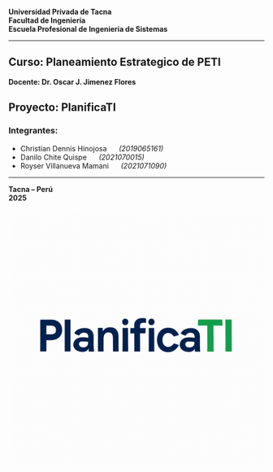 **Universidad Privada de Tacna**  
**Facultad de Ingeniería**  
**Escuela Profesional de Ingeniería de Sistemas**  

---

## Curso: Planeamiento Estrategico de PETI
**Docente: Dr. Oscar J. Jimenez Flores**

Proyecto: PlanificaTI
---

### Integrantes:

- Christian Dennis Hinojosa &nbsp;&nbsp;&nbsp;&nbsp; *(2019065161)*  
- Danilo Chite Quispe &nbsp;&nbsp;&nbsp;&nbsp; *(2021070015)*  
- Royser Villanueva Mamani &nbsp;&nbsp;&nbsp;&nbsp; *(2021071090)*  


---

**Tacna – Perú**  
**2025**

![PlanificaTI](assets/planificati.png)